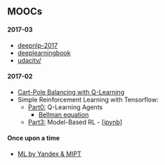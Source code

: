 ## MOOCs

#### 2017-03
- [deepnlp-2017](deepnlp-2017/roadmap.md)
- [deeplearningbook](deeplearningbook/README.md)
- [udacity/](udacity/)

#### 2017-02
- [Cart-Pole Balancing with Q-Learning](https://medium.com/@tuzzer/cart-pole-balancing-with-q-learning-b54c6068d947#.mok6mb4an)
- Simple Reinforcement Learning with Tensorflow:
    - [Part0:](https://medium.com/emergent-future/simple-reinforcement-learning-with-tensorflow-part-0-q-learning-with-tables-and-neural-networks-d195264329d0#.obhg08jt8) Q-Learning Agents
        - [Bellman equation](https://en.wikipedia.org/wiki/Bellman_equation)
    - [Part3:](https://medium.com/@awjuliani/simple-reinforcement-learning-with-tensorflow-part-3-model-based-rl-9a6fe0cce99#.1rumvd2e0) Model-Based RL - [[ipynb](simple-reinforcement-learning-with-tensorflow/Part3.ipynb)]

#### Once upon a time
- [ML by Yandex & MIPT](coursera/ML_NN/)
